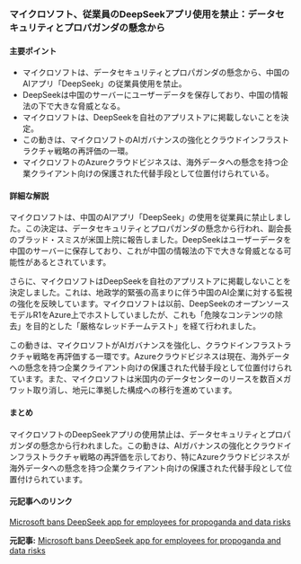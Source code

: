 ### マイクロソフト、従業員のDeepSeekアプリ使用を禁止：データセキュリティとプロパガンダの懸念から

#### 主要ポイント
- マイクロソフトは、データセキュリティとプロパガンダの懸念から、中国のAIアプリ「DeepSeek」の従業員使用を禁止。
- DeepSeekは中国のサーバーにユーザーデータを保存しており、中国の情報法の下で大きな脅威となる。
- マイクロソフトは、DeepSeekを自社のアプリストアに掲載しないことを決定。
- この動きは、マイクロソフトのAIガバナンスの強化とクラウドインフラストラクチャ戦略の再評価の一環。
- マイクロソフトのAzureクラウドビジネスは、海外データへの懸念を持つ企業クライアント向けの保護された代替手段として位置付けられている。

#### 詳細な解説
マイクロソフトは、中国のAIアプリ「DeepSeek」の使用を従業員に禁止しました。この決定は、データセキュリティとプロパガンダの懸念から行われ、副会長のブラッド・スミスが米国上院に報告しました。DeepSeekはユーザーデータを中国のサーバーに保存しており、これが中国の情報法の下で大きな脅威となる可能性があるとされています。

さらに、マイクロソフトはDeepSeekを自社のアプリストアに掲載しないことを決定しました。これは、地政学的緊張の高まりに伴う中国のAI企業に対する監視の強化を反映しています。マイクロソフトは以前、DeepSeekのオープンソースモデルR1をAzure上でホストしていましたが、これも「危険なコンテンツの除去」を目的とした「厳格なレッドチームテスト」を経て行われました。

この動きは、マイクロソフトがAIガバナンスを強化し、クラウドインフラストラクチャ戦略を再評価する一環です。Azureクラウドビジネスは現在、海外データへの懸念を持つ企業クライアント向けの保護された代替手段として位置付けられています。また、マイクロソフトは米国内のデータセンターのリースを数百メガワット取り消し、地元に準拠した構成への移行を進めています。

#### まとめ
マイクロソフトのDeepSeekアプリの使用禁止は、データセキュリティとプロパガンダの懸念から行われました。この動きは、AIガバナンスの強化とクラウドインフラストラクチャ戦略の再評価を示しており、特にAzureクラウドビジネスが海外データへの懸念を持つ企業クライアント向けの保護された代替手段として位置付けられています。

#### 元記事へのリンク
[Microsoft bans DeepSeek app for employees for propoganda and data risks](リンク先URL)

**元記事:** [Microsoft bans DeepSeek app for employees for propoganda and data risks](https://jang.com.pk/en/37822-microsoft-bans-deepseek-app-for-employees-for-propoganda-and-data-risks-news)